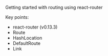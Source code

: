 Getting started with routing using react-router

Key points:

 - react-router (v0.13.3)
 - Route
 - HashLocation
 - DefaultRoute
 - Link
